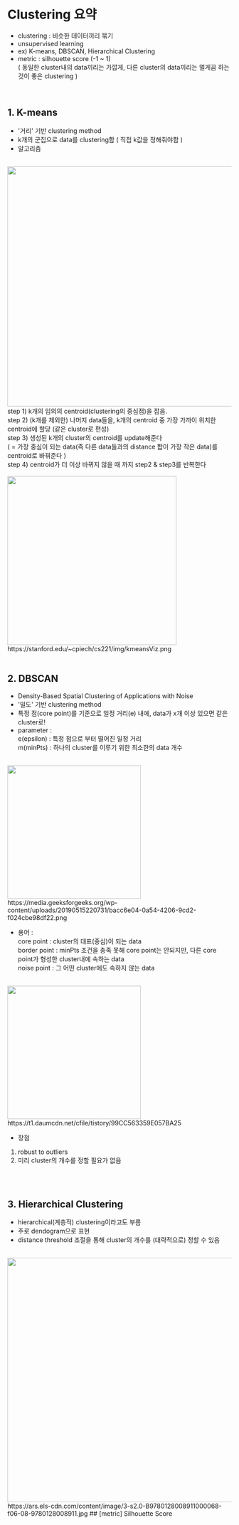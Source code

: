 # Clustering 요약
- clustering : 비슷한 데이터끼리 묶기
- unsupervised learning
- ex) K-means, DBSCAN, Hierarchical Clustering
- metric : silhouette score (-1 ~ 1) </br>
 ( 동일한 cluster내의 data끼리는 가깝게, 다른 cluster의 data끼리는 멀게끔 하는 것이 좋은 clustering )
</br>

## 1. K-means
- '거리' 기반 clustering method
- k개의 군집으로 data를 clustering함 ( 직접 k값을 정해줘야함 )
- 알고리즘 
</br>
<img src="https://media.springernature.com/original/springer-static/image/art%3A10.1007%2Fs00521-013-1437-4/MediaObjects/521_2013_1437_Figa_HTML.gif", width="540" /> </br>
 step 1) k개의 임의의 centroid(clustering의 중심점)을 잡음.  </br>
 step 2) (k개를 제외한) 나머지 data들을, k개의 centroid 중 가장 가까이 위치한 centroid에 할당 (같은 cluster로 편성) </br>
 step 3) 생성된 k개의 cluster의 centroid를 update해준다 </br>
   ( = 가장 중심이 되는 data(즉 다른 data들과의 distance 합이 가장 작은 data)를 centroid로 바꿔준다 ) </br>
 step 4) centroid가 더 이상 바뀌지 않을 때 까지 step2 & step3를 반복한다 </br>
</br>
<img src="https://stanford.edu/~cpiech/cs221/img/kmeansViz.png", width="380" /> </br>
https://stanford.edu/~cpiech/cs221/img/kmeansViz.png
</br>
</br>

## 2. DBSCAN
- Density-Based Spatial Clustering of Applications with Noise
- '밀도' 기반 clustering method
- 특정 점(core point)를 기준으로 일정 거리(e) 내에, data가 x개 이상 있으면 같은 cluster로!
- parameter : </br>
   e(epsilon) : 특정 점으로 부터 떨어진 일정 거리 </br>
   m(minPts) : 하나의 cluster를 이루기 위한 최소한의 data 개수 
</br>
<img src="https://media.geeksforgeeks.org/wp-content/uploads/20190515220731/bacc6e04-0a54-4206-9cd2-f024cbe98df22.png" width="300" /> </br>
https://media.geeksforgeeks.org/wp-content/uploads/20190515220731/bacc6e04-0a54-4206-9cd2-f024cbe98df22.png 
</br>

- 용어 : </br>
   core point : cluster의 대표(중심)이 되는 data </br>
   border point : minPts 조건을 충족 못해 core point는 안되지만, 다른 core point가 형성한 cluster내에 속하는 data </br>
   noise point : 그 어떤 cluster에도 속하지 않는 data </br>
</br>
<img src="https://t1.daumcdn.net/cfile/tistory/99CC563359E057BA25" width="300" /> </br>
https://t1.daumcdn.net/cfile/tistory/99CC563359E057BA25
</br>

- 장점 </br>
 1) robust to outliers
 2) 미리 cluster의 개수를 정할 필요가 없음
</br>
</br>

## 3. Hierarchical Clustering
- hierarchical(계층적) clustering이라고도 부름
- 주로 dendogram으로 표현
- distance threshold 조절을 통해 cluster의 개수를 (대략적으로) 정할 수 있음
</br>
<img src="https://ars.els-cdn.com/content/image/3-s2.0-B9780128008911000068-f06-08-9780128008911.jpg" width="550" /> </br>
https://ars.els-cdn.com/content/image/3-s2.0-B9780128008911000068-f06-08-9780128008911.jpg
## [metric] Silhouette Score
